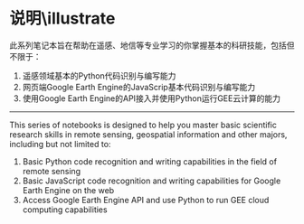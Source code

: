 # 说明\illustrate

此系列笔记本旨在帮助在遥感、地信等专业学习的你掌握基本的科研技能，包括但不限于：

1. 遥感领域基本的Python代码识别与编写能力
2. 网页端Google Earth Engine的JavaScrip基本代码识别与编写能力
3. 使用Google Earth Engine的API接入并使用Python运行GEE云计算的能力
---
This series of notebooks is designed to help you master basic scientific research skills in remote sensing, geospatial information and other majors, including but not limited to:
1. Basic Python code recognition and writing capabilities in the field of remote sensing
2. Basic JavaScript code recognition and writing capabilities for Google Earth Engine on the web
3. Access Google Earth Engine API and use Python to run GEE cloud computing capabilities
